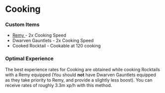 # Cooking

### Custom Items

* [Remy ](https://bso-wiki.oldschool.gg/custom-items/pets)- 2x Cooking Speed
* Dwarven Gauntlets - 2x Cooking Speed
* Cooked Rocktail - Cookable at 120 cooking

### Optimal Experience

The best experience rates for Cooking are obtained while cooking Rocktails with a Remy equipped (You should **not** have Dwarven Gauntlets equipped as they take priority to Remy, and provide a slightly less boost). You can receive rates of roughly 3.3m xp/h with this method.
